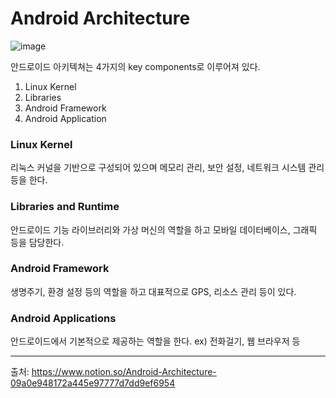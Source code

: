 # Android Architecture
![image](https://user-images.githubusercontent.com/91411447/161186687-fdbbbf28-c7d2-43a4-8213-26c10dc60964.png)

안드로이드 아키텍쳐는 4가지의 key components로 이루어져 있다.

1. Linux Kernel
2. Libraries
3. Android Framework
4. Android Application

### Linux Kernel
리눅스 커널을 기반으로 구성되어 있으며 메모리 관리, 보안 설정, 네트워크 시스템 관리 등을 한다.

### Libraries and Runtime
안드로이드 기능 라이브러리와 가상 머신의 역할을 하고 모바일 데이터베이스, 그래픽 등을 담당한다.

### Android Framework
생명주기, 환경 설정 등의 역할을 하고 대표적으로 GPS, 리소스 관리 등이 있다.

### Android Applications
안드로이드에서 기본적으로 제공하는 역할을 한다. ex) 전화걸기, 웹 브라우저 등

***
출처: https://www.notion.so/Android-Architecture-09a0e948172a445e97777d7dd9ef6954

